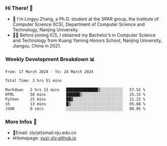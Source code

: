 ### Hi There! 👋 
- 🐳 I'm Lingyu Zhang, a Ph.D. student at the SPAR group, the Institute of Computer Science (ICS), Department of Computer Science and Technology, Nanjing University.
- 🧑‍🎓 Before joining ICS, I obtained my Bachelor’s in Computer Science and Technology from Kuang Yaming Honors School, Nanjing University, Jiangsu, China in 2021.

### Weekly Development Breakdown :bar_chart:

<!--START_SECTION:waka-->

```txt
From: 17 March 2024 - To: 24 March 2024

Total Time: 3 hrs 51 mins

Markdown   2 hrs 13 mins   ██████████████▒░░░░░░░░░░   57.52 %
HTML       58 mins         ██████▒░░░░░░░░░░░░░░░░░░   25.33 %
Python     25 mins         ██▓░░░░░░░░░░░░░░░░░░░░░░   11.22 %
sh         13 mins         █▒░░░░░░░░░░░░░░░░░░░░░░░   05.88 %
JSON       0 secs          ░░░░░░░░░░░░░░░░░░░░░░░░░   00.05 %
```

<!--END_SECTION:waka-->

<!--
### Github Contributions :octocat:

![](https://raw.githubusercontent.com/yuzi-zly/yuzi-zly/output/github-contribution-grid-snake.svg)              
-->

### More Infos 📖

- 📧Email: zly(at)smail.nju.edu.cn
- 🌀Homepage: [yuzi-zly.github.io](https://yuzi-zly.github.io/)
